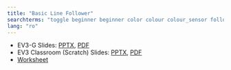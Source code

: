```yaml
---
title: "Basic Line Follower"
searchterms: "toggle beginner beginner color colour colour_sensor follower basic line_tracker sensors ipad tablet programming_app app android line_follower colour_sensor basic_line_follower"
lang: "ro"
---
```

 <ul>
 <li class="ng-binding">EV3-G Slides:
 <a href="ProgrammingLessons/beginner/BasicLineFollower (rom).pptx">PPTX</a>,
 <a href="ProgrammingLessons/beginner/BasicLineFollower (rom).pdf">PDF</a>
 </li>
 <li class="ng-binding">EV3 Classroom (Scratch) Slides:
 <a href="ProgrammingLessons/beginner/scratch-BasicLineFollower (rom).pptx">PPTX</a>,
 <a href="ProgrammingLessons/beginner/scratch-BasicLineFollower (rom).pdf">PDF</a>
 </li>
 <li> <a href="ProgrammingLessons/beginner/BasicLineFollower.docx">Worksheet</a>
 </li>
 </ul>
